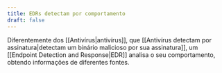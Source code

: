 ```yaml
---
title: EDRs detectam por comportamento
draft: false
---
```

Diferentemente dos [[Antivírus|antivírus]], que [[Antivírus detectam por assinatura|detectam um binário malicioso por sua assinatura]], um [[Endpoint Detection and Response|EDR]] analisa o seu comportamento, obtendo informações de diferentes fontes.